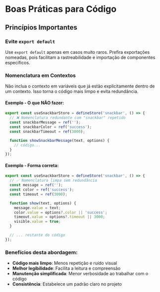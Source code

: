 # Boas Práticas para Código

## Princípios Importantes

### Evite `export default`
Use `export default` apenas em casos muito raros. Prefira exportações nomeadas, pois facilitam a rastreabilidade e importação de componentes específicos.

### Nomenclatura em Contextos

Não inclua o contexto em variáveis que já estão explicitamente dentro de um contexto. Isso torna o código mais limpo e evita redundância.

#### Exemplo - O que NÃO fazer:

```javascript
export const useSnackbarStore = defineStore('snackbar', () => {
  // ❌ Nomenclatura redundante com "snackbar" repetido
  const snackbarMessage = ref('');
  const snackbarColor = ref('success');
  const snackbarTimeout = ref(3000);

  function showSnackbarMessage(text, options) {
    // código...
  }
});
```

#### Exemplo - Forma correta:

```javascript
export const useSnackbarStore = defineStore('snackbar', () => {
  // ✅ Nomenclatura limpa sem redundância
  const message = ref('');
  const color = ref('success');
  const timeout = ref(3000);

  function show(text, options) {
    message.value = text;
    color.value = options?.color || 'success';
    timeout.value = options?.timeout || 3000;
    visible.value = true;
  }

  // ... restante do código
});
```
### Benefícios desta abordagem:
- **Código mais limpo**: Menos repetição e ruído visual
- **Melhor legibilidade**: Facilita a leitura e compreensão
- **Manutenção simplificada**: Menor verbosidade ao trabalhar com o código
- **Consistência**: Estabelece um padrão claro no projeto